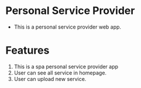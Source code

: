 # Personal Service Provider
* This is a personal service provider web app.

# Features
1. This is a spa personal service provider app
2. User can see all service in homepage.
3. User can upload new service.
